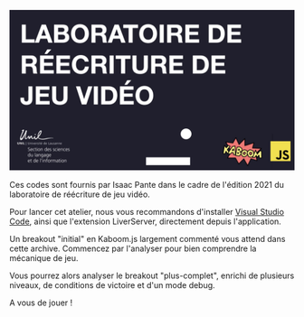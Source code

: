 ![Image_accueil](image_accueil.jpeg)

Ces codes sont fournis par Isaac Pante dans le cadre de l'édition 2021 du laboratoire de réécriture de jeu vidéo.

Pour lancer cet atelier, nous vous recommandons d'installer [Visual Studio Code](https://code.visualstudio.com/), ainsi que l'extension LiverServer, directement depuis l'application.

Un breakout "initial" en Kaboom.js largement commenté vous attend dans cette archive. Commencez par l'analyser pour bien comprendre la mécanique de jeu.

Vous pourrez alors analyser le breakout "plus-complet", enrichi de plusieurs niveaux, de conditions de victoire et d'un mode debug.

A vous de jouer !